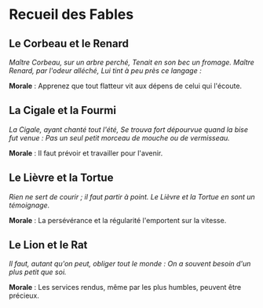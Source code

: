 # Recueil des Fables

## Le Corbeau et le Renard

*Maître Corbeau, sur un arbre perché,*
*Tenait en son bec un fromage.*
*Maître Renard, par l'odeur alléché,*
*Lui tint à peu près ce langage :*

**Morale** : Apprenez que tout flatteur vit aux dépens de celui qui l'écoute.

## La Cigale et la Fourmi

*La Cigale, ayant chanté tout l'été,*
*Se trouva fort dépourvue quand la bise fut venue :*
*Pas un seul petit morceau de mouche ou de vermisseau.*

**Morale** : Il faut prévoir et travailler pour l'avenir.

## Le Lièvre et la Tortue

*Rien ne sert de courir ; il faut partir à point.*
*Le Lièvre et la Tortue en sont un témoignage.*

**Morale** : La persévérance et la régularité l'emportent sur la vitesse.

## Le Lion et le Rat

*Il faut, autant qu'on peut, obliger tout le monde :*
*On a souvent besoin d'un plus petit que soi.*

**Morale** : Les services rendus, même par les plus humbles, peuvent être précieux.